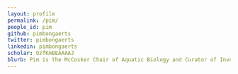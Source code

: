 ```yaml
---
layout: profile
permalink: /pim/
people_id: pim
github: pimbongaerts
twitter: pimbongaerts
linkedin: pimbongaerts
scholar: OzfKmBEAAAAJ
blurb: Pim is the McCosker Chair of Aquatic Biology and Curator of Invertebrate Zoology at the California Academy of Sciences in San Francisco. He is also an Associate Editor for the journal "Molecular Ecology". He studies the biodiversity and evolution of tropical reef corals, from close to the surface to well into the mesophotic zone. As a molecular ecologist, he combines genomics and field ecology to understand how corals diversify and adapt to different and changing environmental conditions. Prior to his appointment at the Academy, he was an ARC DECRA Research Fellow at the Global Change Institute (The University of Queensland), and lead scientist for the Deep Reef component of the "XL Catlin Seaview Survey".
---
```

